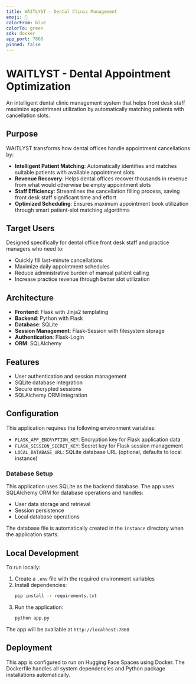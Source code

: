 ```yaml
---
title: WAITLYST - Dental Clinic Management
emoji: 🦷
colorFrom: blue
colorTo: green
sdk: docker
app_port: 7860
pinned: false
---
```


# WAITLYST - Dental Appointment Optimization

An intelligent dental clinic management system that helps front desk staff maximize appointment utilization by automatically matching patients with cancellation slots.

## Purpose

WAITLYST transforms how dental offices handle appointment cancellations by:

- **Intelligent Patient Matching**: Automatically identifies and matches suitable patients with available appointment slots
- **Revenue Recovery**: Helps dental offices recover thousands in revenue from what would otherwise be empty appointment slots
- **Staff Efficiency**: Streamlines the cancellation filling process, saving front desk staff significant time and effort
- **Optimized Scheduling**: Ensures maximum appointment book utilization through smart patient-slot matching algorithms

## Target Users

Designed specifically for dental office front desk staff and practice managers who need to:
- Quickly fill last-minute cancellations
- Maximize daily appointment schedules
- Reduce administrative burden of manual patient calling
- Increase practice revenue through better slot utilization

## Architecture

- **Frontend**: Flask with Jinja2 templating
- **Backend**: Python with Flask
- **Database**: SQLite
- **Session Management**: Flask-Session with filesystem storage
- **Authentication**: Flask-Login
- **ORM**: SQLAlchemy

## Features

- User authentication and session management
- SQLite database integration
- Secure encrypted sessions
- SQLAlchemy ORM integration

## Configuration

This application requires the following environment variables:

- `FLASK_APP_ENCRYPTION_KEY`: Encryption key for Flask application data
- `FLASK_SESSION_SECRET_KEY`: Secret key for Flask session management
- `LOCAL_DATABASE_URL`: SQLite database URL (optional, defaults to local instance)

### Database Setup

This application uses SQLite as the backend database. The app uses SQLAlchemy ORM for database operations and handles:

- User data storage and retrieval
- Session persistence
- Local database operations

The database file is automatically created in the `instance` directory when the application starts.

## Local Development

To run locally:

1. Create a `.env` file with the required environment variables
2. Install dependencies:
   ```bash
   pip install -r requirements.txt
   ```
3. Run the application:
   ```bash
   python app.py
   ```

The app will be available at `http://localhost:7860`

## Deployment

This app is configured to run on Hugging Face Spaces using Docker. The Dockerfile handles all system dependencies and Python package installations automatically.